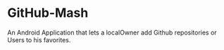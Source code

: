 # GitHub-Mash
An Android Application that lets a localOwner add Github repositories or Users to his favorites.
